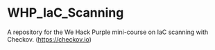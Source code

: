 # WHP_IaC_Scanning
A repository for the We Hack Purple mini-course on IaC scanning with Checkov. (https://checkov.io)
